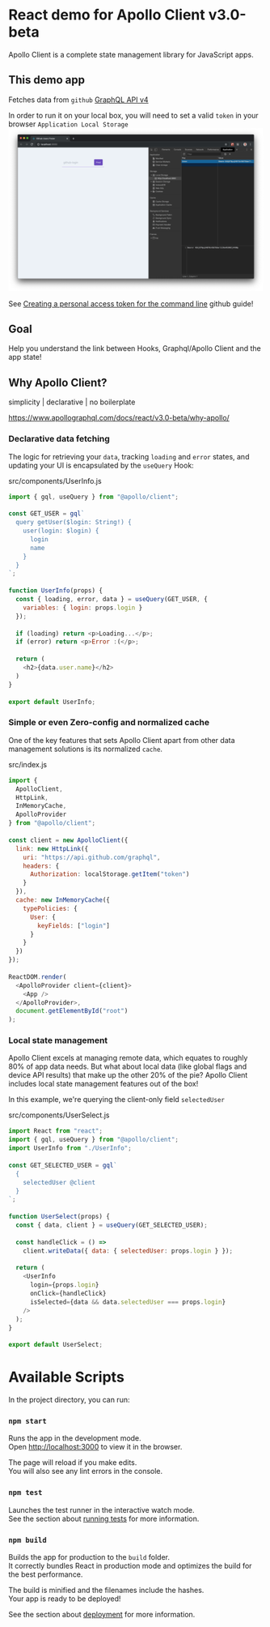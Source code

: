 

# React demo for Apollo Client v3.0-beta
Apollo Client is a complete state management library for JavaScript apps.

## This demo app
Fetches data from `github` [GraphQL API v4](https://developer.github.com/v4/)

In order to run it on your local box, you will need to set a valid `token` in your browser `Application Local Storage`
![Image of Yaktocat](token-in-local-storage.png)

See [Creating a personal access token for the command line](https://help.github.com/en/github/authenticating-to-github/creating-a-personal-access-token-for-the-command-line) github guide!

## Goal
Help you understand the link between Hooks, Graphql/Apollo Client and the app state!

## Why Apollo Client?

simplicity | declarative | no boilerplate

https://www.apollographql.com/docs/react/v3.0-beta/why-apollo/


### Declarative data fetching
The logic for retrieving your `data`, tracking `loading` and `error` states, and updating your UI is encapsulated by the `useQuery` Hook:

src/components/UserInfo.js
```js
import { gql, useQuery } from "@apollo/client";

const GET_USER = gql`
  query getUser($login: String!) {
    user(login: $login) {
      login
      name
    }
  }
`;

function UserInfo(props) {
  const { loading, error, data } = useQuery(GET_USER, {
    variables: { login: props.login }
  });

  if (loading) return <p>Loading...</p>;
  if (error) return <p>Error :(</p>;

  return (
    <h2>{data.user.name}</h2>
  )
}

export default UserInfo;
```

### Simple or even Zero-config and normalized cache
One of the key features that sets Apollo Client apart from other data management solutions is its normalized `cache`.

src/index.js
```js
import {
  ApolloClient,
  HttpLink,
  InMemoryCache,
  ApolloProvider
} from "@apollo/client";

const client = new ApolloClient({
  link: new HttpLink({
    uri: "https://api.github.com/graphql",
    headers: {
      Authorization: localStorage.getItem("token")
    }
  }),
  cache: new InMemoryCache({
    typePolicies: {
      User: {
        keyFields: ["login"]
      }
    }
  })
});

ReactDOM.render(
  <ApolloProvider client={client}>
    <App />
  </ApolloProvider>,
  document.getElementById("root")
);
```

### Local state management
Apollo Client excels at managing remote data, which equates to roughly 80% of app data needs. But what about local data (like global flags and device API results) that make up the other 20% of the pie? Apollo Client includes local state management features out of the box!

In this example, we're querying the client-only field `selectedUser`

src/components/UserSelect.js
```js
import React from "react";
import { gql, useQuery } from "@apollo/client";
import UserInfo from "./UserInfo";

const GET_SELECTED_USER = gql`
  {
    selectedUser @client
  }
`;

function UserSelect(props) {
  const { data, client } = useQuery(GET_SELECTED_USER);

  const handleClick = () =>
    client.writeData({ data: { selectedUser: props.login } });

  return (
    <UserInfo
      login={props.login}
      onClick={handleClick}
      isSelected={data && data.selectedUser === props.login}
    />
  );
}

export default UserSelect;
```


# Available Scripts

In the project directory, you can run:

### `npm start`

Runs the app in the development mode.<br />
Open [http://localhost:3000](http://localhost:3000) to view it in the browser.

The page will reload if you make edits.<br />
You will also see any lint errors in the console.

### `npm test`

Launches the test runner in the interactive watch mode.<br />
See the section about [running tests](https://facebook.github.io/create-react-app/docs/running-tests) for more information.

### `npm build`

Builds the app for production to the `build` folder.<br />
It correctly bundles React in production mode and optimizes the build for the best performance.

The build is minified and the filenames include the hashes.<br />
Your app is ready to be deployed!

See the section about [deployment](https://facebook.github.io/create-react-app/docs/deployment) for more information.
